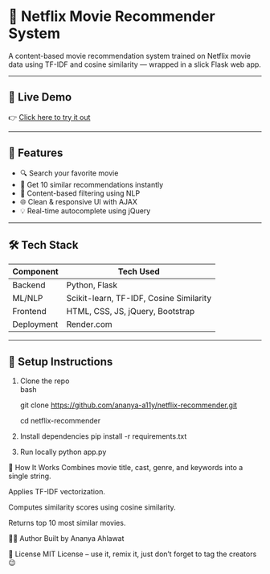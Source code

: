 # 🍿 Netflix Movie Recommender System

A content-based movie recommendation system trained on Netflix movie data using TF-IDF and cosine similarity — wrapped in a slick Flask web app.

---

## 🚀 Live Demo

👉 [Click here to try it out](https://netflix-recommender-pnp0.onrender.com)

---

## 🎯 Features

- 🔍 Search your favorite movie
- 🤖 Get 10 similar recommendations instantly
- 🧠 Content-based filtering using NLP
- 🌐 Clean & responsive UI with AJAX
- 💡 Real-time autocomplete using jQuery

---

## 🛠️ Tech Stack

| Component       | Tech Used                        |
|----------------|----------------------------------|
| Backend         | Python, Flask                    |
| ML/NLP          | Scikit-learn, TF-IDF, Cosine Similarity |
| Frontend        | HTML, CSS, JS, jQuery, Bootstrap |
| Deployment      | Render.com                       |

---


## 🔧 Setup Instructions

1. Clone the repo  
   bash

   git clone https://github.com/ananya-a11y/netflix-recommender.git

   cd netflix-recommender
  
3. Install dependencies
   pip install -r requirements.txt
4. Run locally
   python app.py


🧠 How It Works
Combines movie title, cast, genre, and keywords into a single string.

Applies TF-IDF vectorization.

Computes similarity scores using cosine similarity.

Returns top 10 most similar movies.

👨‍💻 Author
Built by Ananya Ahlawat

🧿 License
MIT License – use it, remix it, just don’t forget to tag the creators 😉
